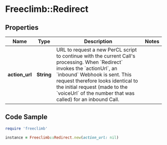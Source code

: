 # Freeclimb::Redirect

## Properties

Name | Type | Description | Notes
------------ | ------------- | ------------- | -------------
**action_url** | **String** | URL to request a new PerCL script to continue with the current Call&#39;s processing. When &#x60;Redirect&#x60; invokes the &#x60;actionUrl&#x60;, an &#x60;inbound&#x60; Webhook is sent. This request therefore looks identical to the initial request (made to the &#x60;voiceUrl&#x60; of the number that was called) for an inbound Call. | 

## Code Sample

```ruby
require 'freeclimb'

instance = Freeclimb::Redirect.new(action_url: nil)
```


